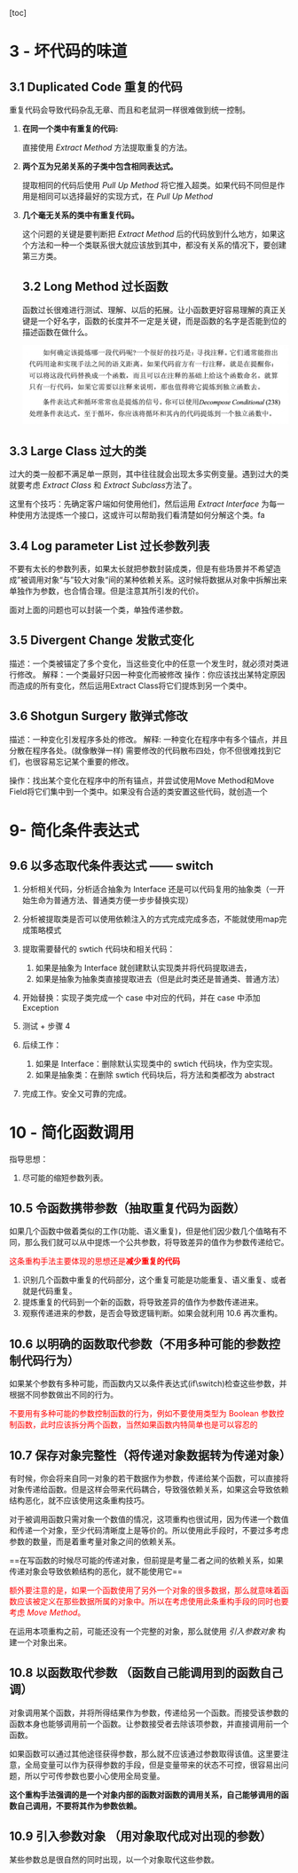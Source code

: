 [toc]





# 3 - 坏代码的味道

## 3.1 Duplicated Code 重复的代码

重复代码会导致代码杂乱无章、而且和老鼠洞一样很难做到统一控制。

1. **在同一个类中有重复的代码:** 

   直接使用 *Extract Method* 方法提取重复的方法。

2. **两个互为兄弟关系的子类中包含相同表达式。**

   提取相同的代码后使用 *Pull Up Method* 将它推入超类。如果代码不同但是作用是相同可以选择最好的实现方式，在 *Pull Up Method*

3. **几个毫无关系的类中有重复代码。**

   这个问题的关键是要判断把 *Extract Method* 后的代码放到什么地方，如果这个方法和一种一个类联系很大就应该放到其中，都没有关系的情况下，要创建第三方类。

   ## 3.2 Long Method 过长函数

   函数过长很难进行测试、理解、以后的拓展。让小函数更好容易理解的真正关键是一个好名字，函数的长度并不一定是关键，而是函数的名字是否能到位的描述函数在做什么。

   ![image-20200412190223658](.重构读书笔记.assets/image-20200412190223658.png)

## 3.3 Large Class 过大的类

过大的类一般都不满足单一原则，其中往往就会出现太多实例变量。遇到过大的类就要考虑 *Extract Class* 和 *Extract Subclass*方法了。

这里有个技巧：先确定客户端如何使用他们，然后运用 *Extract Interface* 为每一种使用方法提炼一个接口，这或许可以帮助我们看清楚如何分解这个类。fa

## 3.4 Log parameter List 过长参数列表

不要有太长的参数列表，如果太长就把参数封装成类，但是有些场景并不希望造成”被调用对象“与”较大对象“间的某种依赖关系。这时候将数据从对象中拆解出来单独作为参数，也合情合理。但是注意其所引发的代价。

面对上面的问题也可以封装一个类，单独传递参数。



## 3.5 Divergent Change 发散式变化

描述：一个类被锚定了多个变化，当这些变化中的任意一个发生时，就必须对类进行修改。
解释：一个类最好只因一种变化而被修改
操作：你应该找出某特定原因而造成的所有变化，然后运用Extract Class将它们提炼到另一个类中。

## 3.6 Shotgun Surgery 散弹式修改

描述：一种变化引发程序多处的修改。
解释: 一种变化在程序中有多个锚点，并且分散在程序各处。(就像散弹一样)
需要修改的代码散布四处，你不但很难找到它们，也很容易忘记某个重要的修改。

操作：找出某个变化在程序中的所有锚点，并尝试使用Move Method和Move Field将它们集中到一个类中。如果没有合适的类安置这些代码，就创造一个



# 9- 简化条件表达式

## 9.6 以多态取代条件表达式 —— switch

1. 分析相关代码，分析适合抽象为 Interface 还是可以代码复用的抽象类（一开始生命为普通方法、普通类方便一步步替换实现）

2. 分析被提取类是否可以使用依赖注入的方式完成完成多态，不能就使用map完成策略模式

3. 提取需要替代的 swtich 代码块和相关代码：
   1. 如果是抽象为 Interface 就创建默认实现类并将代码提取进去，
   2. 如果是抽象为抽象类直接提取进去（但是此时类还是普通类、普通方法）

4. 开始替换：实现子类完成一个 case 中对应的代码，并在 case 中添加 Exception

5. 测试 + 步骤 4

6. 后续工作：
   1. 如果是 Interface：删除默认实现类中的 swtich 代码块，作为空实现。
   2. 如果是抽象类：在删除 swtich 代码块后，将方法和类都改为 abstract
7. 完成工作。安全又可靠的完成。



# 10 - 简化函数调用

指导思想：

1. 尽可能的缩短参数列表。

## 10.5 令函数携带参数（抽取重复代码为函数）

如果几个函数中做着类似的工作(功能、语义重复)，但是他们因少数几个值略有不同，那么我们就可以从中提炼一个公共参数，将导致差异的值作为参数传递给它。

<font color = red>这条重构手法主要体现的思想还是**减少重复的代码**</font>

1. 识别几个函数中重复的代码部分，这个重复可能是功能重复、语义重复、或者就是代码重复。
2. 提炼重复的代码到一个新的函数，将导致差异的值作为参数传递进来。
3. 观察传递进来的参数，是否会导致逻辑判断。如果会就利用 10.6 再次重构。

## 10.6 以明确的函数取代参数（不用多种可能的参数控制代码行为）

如果某个参数有多种可能，而函数内又以条件表达式(if\switch)检查这些参数，并根据不同参数做出不同的行为。

<font color = red>不要用有多种可能的参数控制函数的行为，例如不要使用类型为 Boolean 参数控制函数，此时应该拆分两个函数，当然如果函数内特简单也是可以容忍的</font>



## 10.7 保存对象完整性（将传递对象数据转为传递对象）

有时候，你会将来自同一对象的若干数据作为参数，传递给某个函数，可以直接将对象传递给函数。但是这样会带来代码耦合，导致强依赖关系，如果这会导致依赖结构恶化，就不应该使用这条重构技巧。

对于被调用函数只需对象一个数值的情况，这项重构也很试用，因为传递一个数值和传递一个对象，至少代码清晰度上是等价的。所以使用此手段时，不要过多考虑参数的数量，而是着重考量对象之间的依赖关系。

==在写函数的时候尽可能的传递对象，但前提是考量二者之间的依赖关系，如果传递对象会导致依赖结构的恶化，就不能使用它==

<font color = red>额外要注意的是，如果一个函数使用了另外一个对象的很多数据，那么就意味着函数应该被定义在那些数据所属的对象中。所以在考虑使用此条重构手段的同时也要考虑 *Move Method*。</font>

在运用本项重构之前，可能还没有一个完整的对象，那么就使用 *引入参数对象* 构建一个对象出来。

## 10.8 以函数取代参数 （函数自己能调用到的函数自己调）

对象调用某个函数，并将所得结果作为参数，传递给另一个函数。而接受该参数的函数本身也能够调用前一个函数。让参数接受者去除该项参数，并直接调用前一个函数。

如果函数可以通过其他途径获得参数，那么就不应该通过参数取得该值。这里要注意，全局变量可以作为获得参数的手段，但是变量带来的状态不可控，很容易出问题，所以宁可传参数也要小心使用全局变量。

**这个重构手法强调的是一个对象内部的函数对函数的调用关系，自己能够调用的函数自己调用，不要将其作为参数依赖。**



## 10.9 引入参数对象 （用对象取代成对出现的参数）

某些参数总是很自然的同时出现，以一个对象取代这些参数。